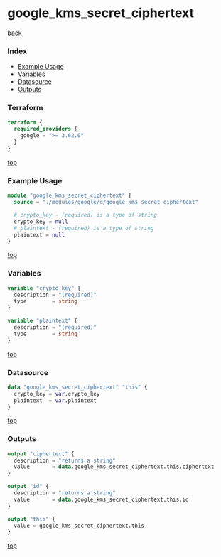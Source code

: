 # google_kms_secret_ciphertext

[back](../google.md)

### Index

- [Example Usage](#example-usage)
- [Variables](#variables)
- [Datasource](#datasource)
- [Outputs](#outputs)

### Terraform

```terraform
terraform {
  required_providers {
    google = ">= 3.62.0"
  }
}
```

[top](#index)

### Example Usage

```terraform
module "google_kms_secret_ciphertext" {
  source = "./modules/google/d/google_kms_secret_ciphertext"

  # crypto_key - (required) is a type of string
  crypto_key = null
  # plaintext - (required) is a type of string
  plaintext = null
}
```

[top](#index)

### Variables

```terraform
variable "crypto_key" {
  description = "(required)"
  type        = string
}

variable "plaintext" {
  description = "(required)"
  type        = string
}
```

[top](#index)

### Datasource

```terraform
data "google_kms_secret_ciphertext" "this" {
  crypto_key = var.crypto_key
  plaintext  = var.plaintext
}
```

[top](#index)

### Outputs

```terraform
output "ciphertext" {
  description = "returns a string"
  value       = data.google_kms_secret_ciphertext.this.ciphertext
}

output "id" {
  description = "returns a string"
  value       = data.google_kms_secret_ciphertext.this.id
}

output "this" {
  value = google_kms_secret_ciphertext.this
}
```

[top](#index)